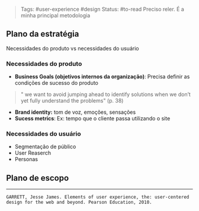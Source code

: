>Tags: #user-experience #design 
Status: #to-read Preciso reler. É a minha principal metodologia


## Plano da estratégia

Necessidades do produto vs necessidades do usuário

### Necessidades do produto
- **Business Goals (objetivos internos da organização)**: Precisa definir as condições de sucesso do produto
> "  we want to avoid jumping ahead to identify solutions when we don’t yet fully understand the problems" (p. 38)
- **Brand identity:** tom de voz, emoções, sensações
- **Sucess metrics**: Ex: tempo que o cliente passa utilizando o site

### Necessidades do usuário
- Segmentação de público
- User Reaserch
- Personas


## Plano de escopo

---
``GARRETT, Jesse James. Elements of user experience, the: user-centered design for the web and beyond. Pearson Education, 2010.``

